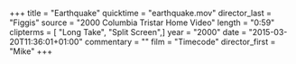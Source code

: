 +++
title = "Earthquake"
quicktime = "earthquake.mov"
director_last = "Figgis"
source = "2000 Columbia Tristar Home Video"
length = "0:59"
clipterms = [ "Long Take", "Split Screen",]
year = "2000"
date = "2015-03-20T11:36:01+01:00"
commentary = ""
film = "Timecode"
director_first = "Mike"
+++
